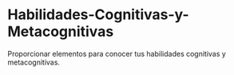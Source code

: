 # Habilidades-Cognitivas-y-Metacognitivas
Proporcionar elementos para conocer tus habilidades cognitivas y metacognitivas.
